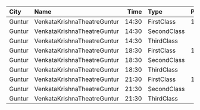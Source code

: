 | City   | Name                        |  Time | Type        | Price | Capacity | Booked |
| :----- | :-------------------------- | ----: | :---------- | ----: | -------: | -----: |
| Guntur | VenkataKrishnaTheatreGuntur | 14:30 | FirstClass  |  100₹ |      236 |     72 |
| Guntur | VenkataKrishnaTheatreGuntur | 14:30 | SecondClass |   60₹ |       59 |     59 |
| Guntur | VenkataKrishnaTheatreGuntur | 14:30 | ThirdClass  |   40₹ |       68 |     68 |
| Guntur | VenkataKrishnaTheatreGuntur | 18:30 | FirstClass  |  100₹ |      236 |     72 |
| Guntur | VenkataKrishnaTheatreGuntur | 18:30 | SecondClass |   60₹ |       59 |     59 |
| Guntur | VenkataKrishnaTheatreGuntur | 18:30 | ThirdClass  |   40₹ |       68 |     68 |
| Guntur | VenkataKrishnaTheatreGuntur | 21:30 | FirstClass  |  100₹ |      236 |     72 |
| Guntur | VenkataKrishnaTheatreGuntur | 21:30 | SecondClass |   60₹ |       59 |     59 |
| Guntur | VenkataKrishnaTheatreGuntur | 21:30 | ThirdClass  |   40₹ |       68 |     68 |